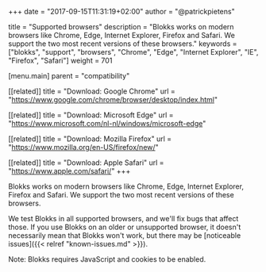 +++
date            = "2017-09-15T11:31:19+02:00"
author          = "@patrickpietens"

title           = "Supported browsers"
description     = "Blokks works on modern browsers like Chrome, Edge, Internet Explorer, Firefox and Safari. We support the two most recent versions of these browsers."
keywords        = ["blokks", "support", "browsers", "Chrome", "Edge", "Internet Explorer", "IE", "Firefox", "Safari"]
weight          = 701

[menu.main]
parent          = "compatibility"

[[related]]
title = "Download: Google Chrome"
url = "https://www.google.com/chrome/browser/desktop/index.html"

[[related]]
title = "Download: Microsoft Edge"
url = "https://www.microsoft.com/nl-nl/windows/microsoft-edge"

[[related]]
title = "Download: Mozilla Firefox"
url = "https://www.mozilla.org/en-US/firefox/new/"

[[related]]
title = "Download: Apple Safari"
url = "https://www.apple.com/safari/"
+++

Blokks works on modern browsers like Chrome, Edge, Internet Explorer, Firefox and Safari. We support the two most recent versions of these browsers.

We test Blokks in all supported browsers, and we'll fix bugs that affect those. If you use Blokks on an older or unsupported browser, it doesn't necessarily mean that Blokks won't work, but there may be [noticeable issues]({{< relref "known-issues.md" >}}).

<span class='note'>Note: Blokks requires JavaScript and cookies to be enabled.</span>